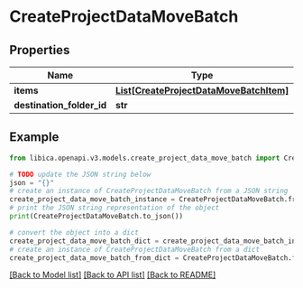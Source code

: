 # CreateProjectDataMoveBatch


## Properties

Name | Type | Description | Notes
------------ | ------------- | ------------- | -------------
**items** | [**List[CreateProjectDataMoveBatchItem]**](CreateProjectDataMoveBatchItem.md) |  | 
**destination_folder_id** | **str** |  | [optional] 

## Example

```python
from libica.openapi.v3.models.create_project_data_move_batch import CreateProjectDataMoveBatch

# TODO update the JSON string below
json = "{}"
# create an instance of CreateProjectDataMoveBatch from a JSON string
create_project_data_move_batch_instance = CreateProjectDataMoveBatch.from_json(json)
# print the JSON string representation of the object
print(CreateProjectDataMoveBatch.to_json())

# convert the object into a dict
create_project_data_move_batch_dict = create_project_data_move_batch_instance.to_dict()
# create an instance of CreateProjectDataMoveBatch from a dict
create_project_data_move_batch_from_dict = CreateProjectDataMoveBatch.from_dict(create_project_data_move_batch_dict)
```
[[Back to Model list]](../README.md#documentation-for-models) [[Back to API list]](../README.md#documentation-for-api-endpoints) [[Back to README]](../README.md)


